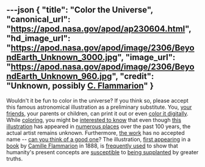 ---json
{
  "title": "Color the Universe",
  "canonical_url": "https://apod.nasa.gov/apod/ap230604.html",
  "hd_image_url": "https://apod.nasa.gov/apod/image/2306/BeyondEarth_Unknown_3000.jpg",
  "image_url": "https://apod.nasa.gov/apod/image/2306/BeyondEarth_Unknown_960.jpg",
  "credit": "Unknown, possibly [C. Flammarion](https://en.wikipedia.org/wiki/Camille_Flammarion)"
}
---

Wouldn't it be fun to color in the universe? If you think so, please accept this famous astronomical illustration as a preliminary substitute. You, [your friends](https://assets3.thrillist.com/v1/image/2524371/size/tmg-article_tall.jpg), your parents or children, can print it out or even [color it digitally](https://www.thecolor.com/Category/Coloring/Planets.aspx). While [coloring](http://www.huffingtonpost.com/2014/10/13/coloring-for-stress_n_5975832.html), you might be [interested to know](https://eyes.nasa.gov/curiosity/) that even though [this illustration](https://en.wikipedia.org/wiki/Flammarion_engraving) has appeared in [numerous places](https://www.historyofinformation.com/detail.php?id=3329) over the past 100 years, the actual artist remains unknown. Furthermore, [the work](https://www.youtube.com/watch?v=6zp60ODhbb4) has no accepted name -- [can you think of a good one](https://asterisk.apod.com/discuss_apod.php?date=230604)? The illustration, [first appearing](https://books.google.com/books?id=ScDVAAAAMAAJ&pg=PA163) in a [book](http://gallica.bnf.fr/ark:/12148/bpt6k408619m/f4.image) by [Camille Flammarion](https://en.wikipedia.org/wiki/Camille_Flammarion) in 1888, is [frequently used](https://commons.wikimedia.org/wiki/Category:Flammarion_Woodcut) to show that humanity's present concepts are [susceptible](https://www.facebook.com/photo/?fbid=6509044552448437&set=gm.10161140528949235&idorvanity=72392414234) to [being supplanted](https://apod.nasa.gov/apod/ap010101.html) by greater truths.
